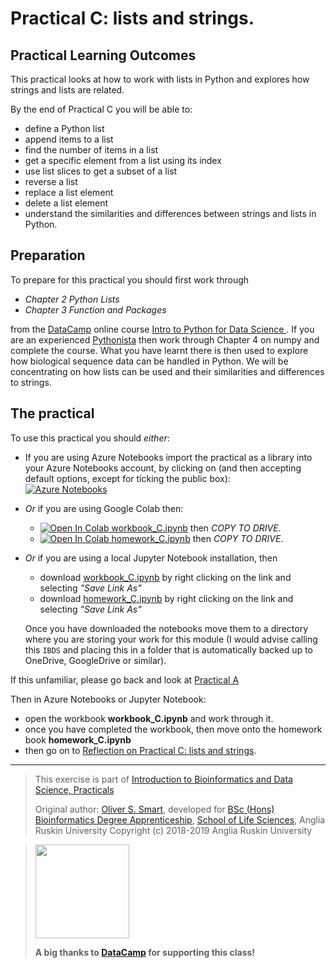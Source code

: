 # Practical C: lists and strings.

## Practical Learning Outcomes

This practical looks at how to work with lists in Python and explores how strings and lists are related. 

By the end of Practical C you will be able to:
* define a Python list
* append items to a list
* find the number of items in a list
* get a specific element from a list using its index
* use list slices to get a subset of a list
* reverse a list
* replace a list element
* delete a list element
* understand the similarities and differences between strings and lists in Python.


## Preparation
To prepare for this practical you should first work through

* *Chapter 2 Python Lists*
* *Chapter 3 Function and Packages*

from the [DataCamp](https://www.datacamp.com/)
online course [Intro to Python for Data Science
](https://www.datacamp.com/courses/intro-to-python-for-data-science).
If you are an experienced [Pythonista](https://en.wiktionary.org/wiki/Pythonista) then work
through Chapter 4 on numpy and complete the course. 
What you have learnt there is then used to explore
how biological sequence data can be handled in Python. We will be concentrating
on how lists can be used and their similarities and differences to 
strings.

## The practical
To use this practical you should *either*:

* If you are using Azure Notebooks import the practical as a library into your Azure Notebooks account,
  by clicking on (and then accepting default options, except for ticking the public box):\
  [![Azure Notebooks](https://notebooks.azure.com/launch.png)
  ](https://notebooks.azure.com/import/gh/ARU-Bioinf-IBDS/prac-C/)

* *Or* if you are using Google Colab then:
  * [![Open In Colab](https://colab.research.google.com/assets/colab-badge.svg) workbook_C.ipynb](
    https://colab.research.google.com/github/ARU-Bioinf-IBDS/prac-C/blob/master/workbook_C.ipynb) 
    then *COPY TO DRIVE*.
  * [![Open In Colab](https://colab.research.google.com/assets/colab-badge.svg) homework_C.ipynb](
    https://colab.research.google.com/github/ARU-Bioinf-IBDS/prac-C/blob/master/homework_C.ipynb) 
    then *COPY TO DRIVE*.  

* *Or* if you are using a local Jupyter Notebook installation, then 
  * download [workbook_C.ipynb](
    https://raw.githubusercontent.com/ARU-Bioinf-IBDS/prac-C/master/workbook_C.ipynb)
    by right clicking on the link and selecting *"Save Link As"*
  * download [homework_C.ipynb](
    https://raw.githubusercontent.com/ARU-Bioinf-IBDS/prac-C/master/homework_C.ipynb)
    by right clicking on the link and selecting *"Save Link As"*

  Once you have downloaded the notebooks move them to a directory where you are
  storing your work for this module (I would advise calling this `IBDS` and placing this in a
  folder that is automatically backed up to OneDrive, GoogleDrive or similar). 

If this unfamiliar, please go back and look at 
  [Practical A](https://github.com/ARU-Bioinf-IBDS/prac-A) 


Then in Azure Notebooks or Jupyter Notebook:
* open the workbook **workbook_C.ipynb** and work through it.
* once you have completed the workbook, then move onto the homework book **homework_C.ipynb**
* then go on to [Reflection on Practical C: lists and strings](
  https://canvas.anglia.ac.uk/courses/12178/discussion_topics/107384).

-------------------------

> This exercise is part of 
> [Introduction to Bioinformatics and Data Science, Practicals](https://github.com/ARU-Bioinf-IBDS/index/)
>
> Original author: [Oliver S. Smart](https://www.linkedin.com/in/osmart/),
> developed for [BSc (Hons) Bioinformatics Degree Apprenticeship](
  https://www.anglia.ac.uk/bioinformatician),
> [School of Life Sciences](https://www.anglia.ac.uk/science-and-engineering/life-sciences),
> Anglia Ruskin University
> Copyright (c) 2018-2019 Anglia Ruskin University

> <img src="https://aru-bioinf-ibds.github.io./images/DataCamp_Horizontal_RGB.svg" width="150"> 
>
> **A big thanks to [DataCamp](https://www.datacamp.com/) for supporting this class!**
